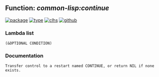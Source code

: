 ## Function: ***common-lisp:continue***
[![package](https://img.shields.io/badge/Package-COMMON--LISP-5f9ea0.svg?style=social&colorA=999999)](../) [![type](https://img.shields.io/badge/Type-Function-5f9ea0.svg?style=social&colorA=999999)](../#function) [![clhs](https://img.shields.io/badge/CLHS-CONTINUE-5f9ea0.svg?style=social&colorA=999999)](http://www.lispworks.com/documentation/HyperSpec/Body/a_contin.htm) [![github](https://img.shields.io/badge/GitHub-View_the_source-5f9ea0.svg?style=social&colorA=999999&logo=github)](https://github.com/sbcl/sbcl/blob/master/src/code/condition.lisp/) 
### Lambda list
```
(&OPTIONAL CONDITION)
```
### Documentation
```
Transfer control to a restart named CONTINUE, or return NIL if none exists.
```
